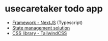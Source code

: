 # usecaretaker todo app

- [Framework - NextJS](https://nextjs.org/) (Typescript)
- [State management solution](https://recoiljs.org/)
- [CSS library - TailwindCSS](https://tailwindcss.com/)
